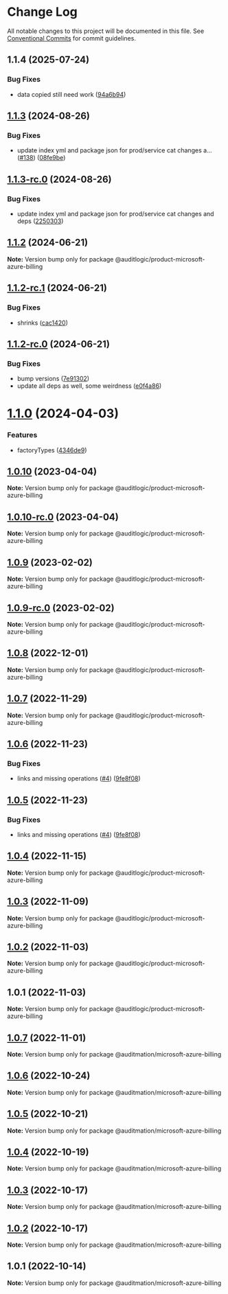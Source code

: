 # Change Log

All notable changes to this project will be documented in this file.
See [Conventional Commits](https://conventionalcommits.org) for commit guidelines.

## 1.1.4 (2025-07-24)


### Bug Fixes

* data copied still need work ([94a6b94](https://github.com/zerobias-org/product/commit/94a6b942fb0516367548599d739529536132755a))





## [1.1.3](https://github.com/auditlogic/product/compare/@auditlogic/product-microsoft-azure-billing@1.1.2...@auditlogic/product-microsoft-azure-billing@1.1.3) (2024-08-26)


### Bug Fixes

* update index yml and package json for prod/service cat changes a… ([#138](https://github.com/auditlogic/product/issues/138)) ([08fe9be](https://github.com/auditlogic/product/commit/08fe9beb1c8457462a19bc69caa02e6212d97e1a))





## [1.1.3-rc.0](https://github.com/auditlogic/product/compare/@auditlogic/product-microsoft-azure-billing@1.1.2...@auditlogic/product-microsoft-azure-billing@1.1.3-rc.0) (2024-08-26)


### Bug Fixes

* update index yml and package json for prod/service cat changes and deps ([2250303](https://github.com/auditlogic/product/commit/225030363a363608240135b7ebed386b28f01e4b))





## [1.1.2](https://github.com/auditlogic/product/compare/@auditlogic/product-microsoft-azure-billing@1.1.2-rc.1...@auditlogic/product-microsoft-azure-billing@1.1.2) (2024-06-21)

**Note:** Version bump only for package @auditlogic/product-microsoft-azure-billing





## [1.1.2-rc.1](https://github.com/auditlogic/product/compare/@auditlogic/product-microsoft-azure-billing@1.1.2-rc.0...@auditlogic/product-microsoft-azure-billing@1.1.2-rc.1) (2024-06-21)


### Bug Fixes

* shrinks ([cac1420](https://github.com/auditlogic/product/commit/cac14200fefcd8183ab69fe89a47bd3f70f563e9))





## [1.1.2-rc.0](https://github.com/auditlogic/product/compare/@auditlogic/product-microsoft-azure-billing@1.1.0...@auditlogic/product-microsoft-azure-billing@1.1.2-rc.0) (2024-06-21)


### Bug Fixes

* bump versions ([7e91302](https://github.com/auditlogic/product/commit/7e913023b8b312150ed7762c32fbbe616be71de5))
* update all deps as well, some weirdness ([e0f4a86](https://github.com/auditlogic/product/commit/e0f4a864714e2d3de6bbf3da014d5312fe53be2f))





# [1.1.0](https://github.com/auditlogic/product/compare/@auditlogic/product-microsoft-azure-billing@1.0.10...@auditlogic/product-microsoft-azure-billing@1.1.0) (2024-04-03)


### Features

* factoryTypes ([4346de9](https://github.com/auditlogic/product/commit/4346de92693aee892fccf725338ffc7b80ab182b))





## [1.0.10](https://github.com/auditlogic/product/compare/@auditlogic/product-microsoft-azure-billing@1.0.9...@auditlogic/product-microsoft-azure-billing@1.0.10) (2023-04-04)

**Note:** Version bump only for package @auditlogic/product-microsoft-azure-billing





## [1.0.10-rc.0](https://github.com/auditlogic/product/compare/@auditlogic/product-microsoft-azure-billing@1.0.9...@auditlogic/product-microsoft-azure-billing@1.0.10-rc.0) (2023-04-04)

**Note:** Version bump only for package @auditlogic/product-microsoft-azure-billing





## [1.0.9](https://github.com/auditlogic/product/compare/@auditlogic/product-microsoft-azure-billing@1.0.8...@auditlogic/product-microsoft-azure-billing@1.0.9) (2023-02-02)

**Note:** Version bump only for package @auditlogic/product-microsoft-azure-billing





## [1.0.9-rc.0](https://github.com/auditlogic/product/compare/@auditlogic/product-microsoft-azure-billing@1.0.8...@auditlogic/product-microsoft-azure-billing@1.0.9-rc.0) (2023-02-02)

**Note:** Version bump only for package @auditlogic/product-microsoft-azure-billing





## [1.0.8](https://github.com/auditlogic/product/compare/@auditlogic/product-microsoft-azure-billing@1.0.7...@auditlogic/product-microsoft-azure-billing@1.0.8) (2022-12-01)

**Note:** Version bump only for package @auditlogic/product-microsoft-azure-billing





## [1.0.7](https://github.com/auditlogic/product/compare/@auditlogic/product-microsoft-azure-billing@1.0.6...@auditlogic/product-microsoft-azure-billing@1.0.7) (2022-11-29)

**Note:** Version bump only for package @auditlogic/product-microsoft-azure-billing





## [1.0.6](https://github.com/auditlogic/product/compare/@auditlogic/product-microsoft-azure-billing@1.0.4...@auditlogic/product-microsoft-azure-billing@1.0.6) (2022-11-23)


### Bug Fixes

* links and missing operations ([#4](https://github.com/auditlogic/product/issues/4)) ([9fe8f08](https://github.com/auditlogic/product/commit/9fe8f08fe7c57fdb79f991ac35bd6ac2e7dcad38))





## [1.0.5](https://github.com/auditlogic/product/compare/@auditlogic/product-microsoft-azure-billing@1.0.4...@auditlogic/product-microsoft-azure-billing@1.0.5) (2022-11-23)


### Bug Fixes

* links and missing operations ([#4](https://github.com/auditlogic/product/issues/4)) ([9fe8f08](https://github.com/auditlogic/product/commit/9fe8f08fe7c57fdb79f991ac35bd6ac2e7dcad38))





## [1.0.4](https://github.com/auditlogic/product/compare/@auditlogic/product-microsoft-azure-billing@1.0.3...@auditlogic/product-microsoft-azure-billing@1.0.4) (2022-11-15)

**Note:** Version bump only for package @auditlogic/product-microsoft-azure-billing





## [1.0.3](https://github.com/auditlogic/product/compare/@auditlogic/product-microsoft-azure-billing@1.0.2...@auditlogic/product-microsoft-azure-billing@1.0.3) (2022-11-09)

**Note:** Version bump only for package @auditlogic/product-microsoft-azure-billing





## [1.0.2](https://github.com/auditlogic/product/compare/@auditlogic/product-microsoft-azure-billing@1.0.1...@auditlogic/product-microsoft-azure-billing@1.0.2) (2022-11-03)

**Note:** Version bump only for package @auditlogic/product-microsoft-azure-billing





## 1.0.1 (2022-11-03)

**Note:** Version bump only for package @auditlogic/product-microsoft-azure-billing





## [1.0.7](https://github.com/auditmation/store-content/compare/@auditmation/microsoft-azure-billing@1.0.6...@auditmation/microsoft-azure-billing@1.0.7) (2022-11-01)

**Note:** Version bump only for package @auditmation/microsoft-azure-billing





## [1.0.6](https://github.com/auditmation/store-content/compare/@auditmation/microsoft-azure-billing@1.0.5...@auditmation/microsoft-azure-billing@1.0.6) (2022-10-24)

**Note:** Version bump only for package @auditmation/microsoft-azure-billing





## [1.0.5](https://github.com/auditmation/store-content/compare/@auditmation/microsoft-azure-billing@1.0.4...@auditmation/microsoft-azure-billing@1.0.5) (2022-10-21)

**Note:** Version bump only for package @auditmation/microsoft-azure-billing





## [1.0.4](https://github.com/auditmation/store-content/compare/@auditmation/microsoft-azure-billing@1.0.3...@auditmation/microsoft-azure-billing@1.0.4) (2022-10-19)

**Note:** Version bump only for package @auditmation/microsoft-azure-billing





## [1.0.3](https://github.com/auditmation/store-content/compare/@auditmation/microsoft-azure-billing@1.0.2...@auditmation/microsoft-azure-billing@1.0.3) (2022-10-17)

**Note:** Version bump only for package @auditmation/microsoft-azure-billing





## [1.0.2](https://github.com/auditmation/store-content/compare/@auditmation/microsoft-azure-billing@1.0.1...@auditmation/microsoft-azure-billing@1.0.2) (2022-10-17)

**Note:** Version bump only for package @auditmation/microsoft-azure-billing





## 1.0.1 (2022-10-14)

**Note:** Version bump only for package @auditmation/microsoft-azure-billing
